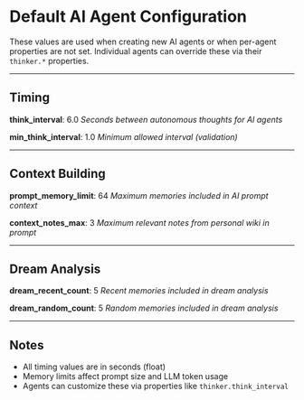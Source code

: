 # Default AI Agent Configuration

These values are used when creating new AI agents or when per-agent properties are not set.
Individual agents can override these via their `thinker.*` properties.

---

## Timing

**think_interval**: 6.0
_Seconds between autonomous thoughts for AI agents_

**min_think_interval**: 1.0
_Minimum allowed interval (validation)_

---

## Context Building

**prompt_memory_limit**: 64
_Maximum memories included in AI prompt context_

**context_notes_max**: 3
_Maximum relevant notes from personal wiki in prompt_

---

## Dream Analysis

**dream_recent_count**: 5
_Recent memories included in dream analysis_

**dream_random_count**: 5
_Random memories included in dream analysis_

---

## Notes

- All timing values are in seconds (float)
- Memory limits affect prompt size and LLM token usage
- Agents can customize these via properties like `thinker.think_interval`

